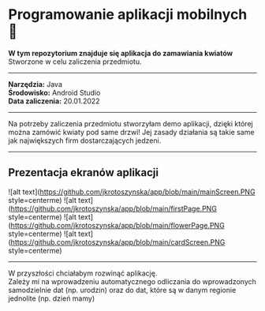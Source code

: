 # Programowanie aplikacji mobilnych :iphone:
__W tym repozytorium znajduje się aplikacja do zamawiania kwiatów__  
Stworzone w celu zaliczenia przedmiotu.  
***  
__Narzędzia:__ Java  
__Środowisko:__ Android Studio  
__Data zaliczenia:__ 20.01.2022    
***
Na potrzeby zaliczenia przedmiotu stworzyłam demo aplikacji, dzięki której można zamówić kwiaty pod same drzwi!
Jej zasady działania są takie same jak największych firm dostarczających jedzeni.
***
## Prezentacja ekranów aplikacji
![alt text](https://github.com/jkrotoszynska/app/blob/main/mainScreen.PNG style=centerme)
![alt text](https://github.com/jkrotoszynska/app/blob/main/firstPage.PNG style=centerme)
![alt text](https://github.com/jkrotoszynska/app/blob/main/flowerPage.PNG style=centerme)
![alt text](https://github.com/jkrotoszynska/app/blob/main/cardScreen.PNG style=centerme)
***
W przyszłości chciałabym rozwinąć aplikację.  
Zależy mi na wprowadzeniu automatycznego odliczania do wprowadzonych samodzielnie dat (np. urodzin) oraz do dat, które są w danym regionie jednolite (np. dzień mamy)
